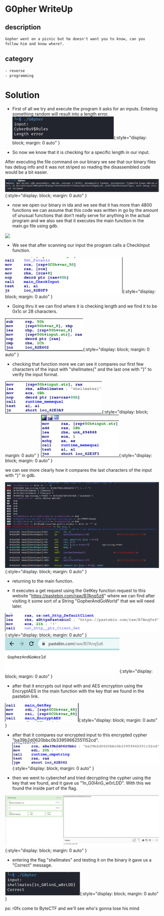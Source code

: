 # G0pher WriteUp

## description
    Gopher went on a picnic but he doesn't want you to know, can you follow him and know where?.

## category
    - reverse    
    - programming   

# Solution
 - First of all we try and execute the program it asks for an inputs. Entering something random will result into a length error.
![](First_execution.png){:style="display: block; margin: 0 auto" }

 - So now we know that it is checking for a specific length in our input.

After executing the file command on our binary we see that our binary files has debug info and it was not striped so reading the disassembled code would be a bit easier.

![](file_command.png){:style="display: block; margin: 0 auto" }

 - now we open our binary in ida and we see that it has more than 4800 functions we can assume that this code was written in go by the amount of unusual functions that don't really serve for anything in the actual program and we also see that it executes the main function in the main.go file using gdb.

<img src='/functions.png' align='center'>

 - We see that after scanning our input the program calls a CheckInput function.

![](function_checkInput.png){:style="display: block; margin: 0 auto" }

 - Going thru it we can find where it is checking length and we find it to be 0x1c or 28 characters.

![](length_verification.png){:style="display: block; margin: 0 auto" }


 - checking that function more we can see it compares our first few characters of the input with "shellmates{"
and the last one with "}" to verify the input format.

![](format_verification_1.png){:style="display: block; margin: 0 auto" }
![](format_verification_2.png){:style="display: block; margin: 0 auto" }

we can see more clearly how it compares the last characters of the input with "}" in gdb.

![](format_verification_3.png){:style="display: block; margin: 0 auto" }

 - returning to the main function.

 - It executes a get request using the GetKey function request to this website "https://pastebin.com/raw/B7Anq5z6" where we can find after visiting it some sort of a String "GopherAndGoWorld" that we will need later.

![](GetRequest.png){:style="display: block; margin: 0 auto" }
![](pastebin.png){:style="display: block; margin: 0 auto" }

 - after that it encrypts out input with and AES encryption using the EncryptAES in the main function with the key that we found in the pastebin link.

![](EncryptAES.png){:style="display: block; margin: 0 auto" }

 - after that it compares our encrypted input to this encrypted cypher "ba39b2d0620bbc0b33959662551152cd".
![](AES_encrypted_flag_comaparaison.png){:style="display: block; margin: 0 auto" }

 - then we went to cyberchef and tried decrypting the cypher using the key that we found, and it gave us "1n_G0l4nG_w0rLDD". With this we found the inside part of the flag.

![](Decryption.png){:style="display: block; margin: 0 auto" }

 - entering the flag "shellmates" and testing it on the binary it gave us a "Correct" message.

![](correct.png){:style="display: block; margin: 0 auto" }
    
   
    
    
     
ps: r0fx come to ByteCTF and we'll see who's gonna lose his mind